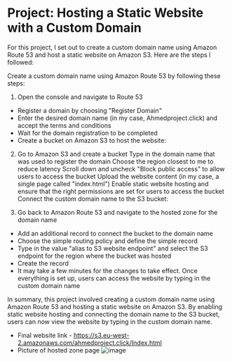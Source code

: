 # Project: Hosting a Static Website with a Custom Domain

For this project, I set out to create a custom domain name using Amazon Route 53 and host a static website on Amazon S3. Here are the steps I followed:

Create a custom domain name using Amazon Route 53 by following these steps:

1. Open the console and navigate to Route 53
- Register a domain by choosing "Register Domain"
- Enter the desired domain name (in my case, Ahmedproject.click) and accept the terms and conditions
- Wait for the domain registration to be completed
- Create a bucket on Amazon S3 to host the website:

2. Go to Amazon S3 and create a bucket
Type in the domain name that was used to register the domain
Choose the region closest to me to reduce latency
Scroll down and uncheck "Block public access" to allow users to access the bucket
Upload the website content (in my case, a single page called "index.html")
Enable static website hosting and ensure that the right permissions are set for users to access the bucket
Connect the custom domain name to the S3 bucket:

3. Go back to Amazon Route 53 and navigate to the hosted zone for the domain name
- Add an additional record to connect the bucket to the domain name
- Choose the simple routing policy and define the simple record
- Type in the value "alias to S3 website endpoint" and select the S3 endpoint for the region where the bucket was hosted
- Create the record
- It may take a few minutes for the changes to take effect. Once everything is set up, users can access the website by typing in the custom domain name

In summary, this project involved creating a custom domain name using Amazon Route 53 and hosting a static website on Amazon S3. By enabling static website hosting and connecting the domain name to the S3 bucket, users can now view the website by typing in the custom domain name.

- Final website link - https://s3.eu-west-2.amazonaws.com/ahmedproject.click/Index.html
- Picture of hosted zone page
![image](https://user-images.githubusercontent.com/89149327/222529285-eee937a8-fecb-417b-b60d-3f617fb69ca3.png)


